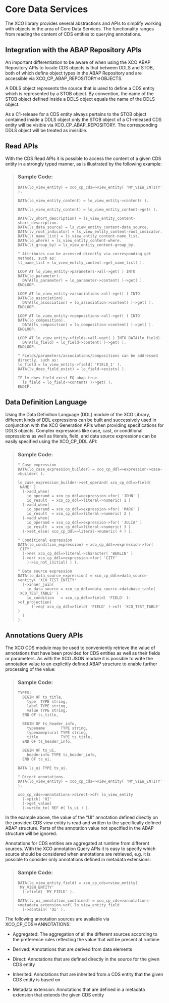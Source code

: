 <!-- loio291f3c6f5b274cc98a0f55a87aa48a5b -->

# Core Data Services

The XCO library provides several abstractions and APIs to simplify working with objects in the area of Core Data Services. The functionality ranges from reading the content of CDS entities to querying annotations.



<a name="loio291f3c6f5b274cc98a0f55a87aa48a5b__section_tfm_lnj_hmb"/>

## Integration with the ABAP Repository APIs

An important differentiation to be aware of when using the XCO ABAP Repository APIs to locate CDS objects is that between DDLS and STOB, both of which define object types in the ABAP Repository and are accessible via XCO\_CP\_ABAP\_REPOSITORY=\>OBJECTS.

A DDLS object represents the source that is used to define a CDS entity which is represented by a STOB object. By convention, the name of the STOB object defined inside a DDLS object equals the name of the DDLS object.

As a C1-release for a CDS entity always pertains to the STOB object contained inside a DDLS object only the STOB object of a C1-released CDS entity will be visible via XCO\_CP\_ABAP\_REPOSITORY. The corresponding DDLS object will be treated as invisible.



<a name="loio291f3c6f5b274cc98a0f55a87aa48a5b__section_kn2_c3b_jmb"/>

## Read APIs

With the CDS Read APIs it is possible to access the content of a given CDS entity in a strongly typed manner, as is illustrated by the following example:

> ### Sample Code:  
> ```abap
> DATA(lo_view_entity) = xco_cp_cds=>view_entity( 'MY_VIEW_ENTITY' ).
> 
> DATA(lo_view_entity_content) = lo_view_entity->content( ).
> 
> DATA(ls_view_entity_content) = lo_view_entity_content->get( ).
> 
> DATA(lv_short_description) = ls_view_entity_content-short_description.
> DATA(ls_data_source) = ls_view_entity_content-data_source.
> DATA(lv_root_indicator) = ls_view_entity_content-root_indicator.
> DATA(lt_name_list) = ls_view_entity_content-name_list.
> DATA(lo_where) = ls_view_entity_content-where.
> DATA(lt_group_by) = ls_view_entity_content-group_by.
> 
> " Attributes can be accessed directly via corresponding get methods, such as:
> lt_name_list = lo_view_entity_content->get_name_list( ).
> 
> LOOP AT lo_view_entity->parameters->all->get( ) INTO DATA(lo_parameter).
>   DATA(ls_parameter) = lo_parameter->content( )->get( ).
> ENDLOOP.
> 
> LOOP AT lo_view_entity->associations->all->get( ) INTO DATA(lo_association).
>   DATA(ls_association) = lo_association->content( )->get( ).
> ENDLOOP.
> 
> LOOP AT lo_view_entity->compositions->all->get( ) INTO DATA(lo_composition).
>   DATA(ls_composition) = lo_composition->content( )->get( ).
> ENDLOOP.
> 
> LOOP AT lo_view_entity->fields->all->get( ) INTO DATA(lo_field).
>   DATA(ls_field) = lo_field->content( )->get( ).
> ENDLOOP.
> 
> " Fields/parameters/associations/compositions can be addressed directly, such as:
> lo_field = lo_view_entity->field( 'FIELD_1' ).
> DATA(lv_does_field_exist) = lo_field->exists( ).
> 
> IF lv_does_field_exist EQ abap_true.
>   ls_field = lo_field->content( )->get( ).
> ENDIF.
> ```



<a name="loio291f3c6f5b274cc98a0f55a87aa48a5b__section_bkf_r3b_jmb"/>

## Data Definition Language

Using the Data Definition Language \(DDL\) module of the XCO Library, different kinds of DDL expressions can be built and successively used in conjunction with the XCO Generation APIs when providing specifications for DDLS objects. Complex expressions like case, cast, or conditional expressions as well as literals, field, and data source expressions can be easily specified using the XCO\_CP\_DDL API:

> ### Sample Code:  
> ```abap
> " Case expression
> DATA(lo_case_expression_builder) = xco_cp_ddl=>expression->case->builder( ).
> 
> lo_case_expression_builder->set_operand( xco_cp_ddl=>field( 'NAME' )
>   )->add_when(
>     io_operand = xco_cp_ddl=>expression->for( 'JOHN' )
>     io_result  = xco_cp_ddl=>literal->numeric( 1 )
>   )->add_when(
>     io_operand = xco_cp_ddl=>expression->for( 'MARK' )
>     io_result  = xco_cp_ddl=>literal->numeric( 2 )
>   )->add_when(
>     io_operand = xco_cp_ddl=>expression->for( 'JULIA' )
>     io_result  = xco_cp_ddl=>literal->numeric( 3 )
>   )->set_else( xco_cp_ddl=>literal->numeric( 4 ) ).
> 
> " Conditional expression
> DATA(lo_condition_expression) = xco_cp_ddl=>expression->for( 'CITY'
>   )->ne( xco_cp_ddl=>literal->character( 'BERLIN' )
>   )->or( xco_cp_ddl=>expression->for( 'CITY'
>     )->is_not_initial( ) ).
> 
> " Data source expression
> DATA(lo_data_source_expression) = xco_cp_ddl=>data_source->entity( 'XCO_TEST_ENTITY'
>   )->inner_join(
>     io_data_source = xco_cp_ddl=>data_source->database_table( 'XCO_TEST_TABLE' )
>     io_condition   = xco_cp_ddl=>field( 'FIELD' )->of_projection(
>       )->eq( xco_cp_ddl=>field( 'FIELD' )->of( 'XCO_TEST_TABLE' )
>   )
> ).
> ```



<a name="loio291f3c6f5b274cc98a0f55a87aa48a5b__section_cm2_mnj_hmb"/>

## Annotations Query APIs

The XCO CDS module may be used to conveniently retrieve the value of annotations that have been provided for CDS entities as well as their fields or parameters. As with the XCO JSON module it is possible to write the annotation value to an explicitly defined ABAP structure to enable further processing of the value:

> ### Sample Code:  
> ```abap
> TYPES:
>   BEGIN OF ts_title,
>     type  TYPE string,
>     label TYPE string,
>     value TYPE string,
>   END OF ts_title,
> 
>   BEGIN OF ts_header_info,
>     typename       TYPE string,
>     typenameplural TYPE string,
>     title          TYPE ts_title,
>   END OF ts_header_info,
> 
>   BEGIN OF ts_ui,
>     headerinfo TYPE ts_header_info,
>   END OF ts_ui.
> 
> DATA ls_ui TYPE ts_ui.
> 
> " Direct annotations.
> DATA(lo_view_entity) = xco_cp_cds=>view_entity( 'MY_VIEW_ENTITY' ).
> 
> xco_cp_cds=>annotations->direct->of( lo_view_entity
>   )->pick( 'UI'
>   )->get_value(
>   )->write_to( REF #( ls_ui ) ).
> ```

In the example above, the value of the “UI” annotation defined directly on the provided CDS view entity is read and written to the specifically defined ABAP structure. Parts of the annotation value not specified in the ABAP structure will be ignored.

Annotations for CDS entities are aggregated at runtime from different sources. With the XCO annotation Query APIs it is easy to specify which source should be considered when annotations are retrieved, e.g. it is possible to consider only annotations defined in metadata extensions:

> ### Sample Code:  
> ```abap
> DATA(lo_view_entity_field) = xco_cp_cds=>view_entity( 'MY_VIEW_ENTITY'
>   )->field( 'MY_FIELD' ).
> 
> DATA(lv_ui_annotation_contained) = xco_cp_cds=>annotations->metadata_extension->of( lo_view_entity_field
>   )->contain( 'UI' ).
> ```

The following annotation sources are available via XCO\_CP\_CDS=\>ANNOTATIONS:

-   Aggregated: The aggregation of all the different sources according to the preference rules reflecting the value that will be present at runtime

-   Derived: Annotations that are derived from data elements

-   Direct: Annotations that are defined directly in the source for the given CDS entity

-   Inherited: Annotations that are inherited from a CDS entity that the given CDS entity is based on

-   Metadata extension: Annotations that are defined in a metadata extension that extends the given CDS entity


